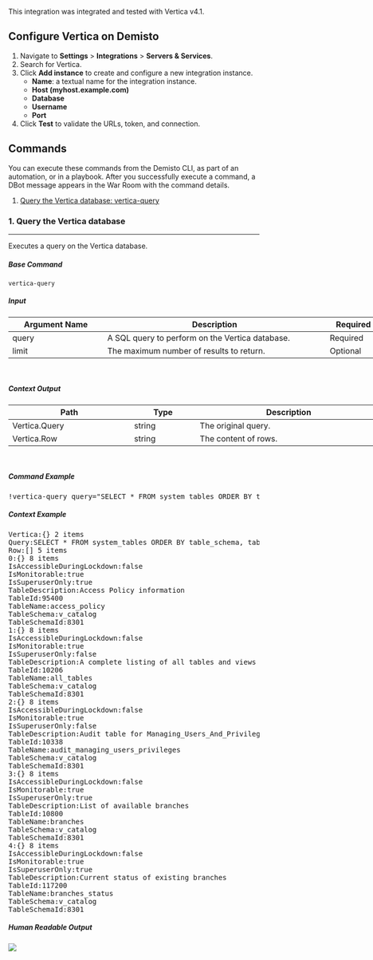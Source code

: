 <div class="cl-preview-section">
<p>This integration was integrated and tested with Vertica v4.1.</p>
</div>
<div class="cl-preview-section">
<h2 id="configure-vertica-on-demisto">Configure Vertica on Demisto</h2>
</div>
<div class="cl-preview-section">
<ol>
<li>Navigate to <strong>Settings</strong> &gt; <strong>Integrations</strong> &gt; <strong>Servers &amp; Services</strong>.</li>
<li>Search for Vertica.</li>
<li>Click <strong>Add instance</strong> to create and configure a new integration instance.
<ul>
<li>
<strong>Name</strong>: a textual name for the integration instance.</li>
<li><strong>Host (myhost.example.com)</strong></li>
<li><strong>Database</strong></li>
<li><strong>Username</strong></li>
<li><strong>Port</strong></li>
</ul>
</li>
<li>Click <strong>Test</strong> to validate the URLs, token, and connection.</li>
</ol>
</div>
<div class="cl-preview-section">
<h2 id="commands">Commands</h2>
</div>
<div class="cl-preview-section">
<p>You can execute these commands from the Demisto CLI, as part of an automation, or in a playbook. After you successfully execute a command, a DBot message appears in the War Room with the command details.</p>
</div>
<div class="cl-preview-section">
<ol>
<li><a href="#query-the-vertica-database" target="_self">Query the Vertica database: vertica-query</a></li>
</ol>
</div>
<div class="cl-preview-section">
<h3 id="query-the-vertica-database">1. Query the Vertica database</h3>
</div>
<div class="cl-preview-section"><hr></div>
<div class="cl-preview-section">
<p>Executes a query on the Vertica database.</p>
</div>
<div class="cl-preview-section">
<h5 id="base-command">Base Command</h5>
</div>
<div class="cl-preview-section">
<p><code>vertica-query</code></p>
</div>
<div class="cl-preview-section">
<h5 id="input">Input</h5>
</div>
<div class="cl-preview-section">
<div class="table-wrapper">
<table style="width: 748px;">
<thead>
<tr>
<th style="width: 183px;"><strong>Argument Name</strong></th>
<th style="width: 460px;"><strong>Description</strong></th>
<th style="width: 97px;"><strong>Required</strong></th>
</tr>
</thead>
<tbody>
<tr>
<td style="width: 183px;">query</td>
<td style="width: 460px;">A SQL query to perform on the Vertica database.</td>
<td style="width: 97px;">Required</td>
</tr>
<tr>
<td style="width: 183px;">limit</td>
<td style="width: 460px;">The maximum number of results to return.</td>
<td style="width: 97px;">Optional</td>
</tr>
</tbody>
</table>
</div>
</div>
<p> </p>
<div class="cl-preview-section">
<h5 id="context-output">Context Output</h5>
</div>
<div class="cl-preview-section">
<div class="table-wrapper">
<table style="width: 749px;">
<thead>
<tr>
<th style="width: 239px;"><strong>Path</strong></th>
<th style="width: 122px;"><strong>Type</strong></th>
<th style="width: 379px;"><strong>Description</strong></th>
</tr>
</thead>
<tbody>
<tr>
<td style="width: 239px;">Vertica.Query</td>
<td style="width: 122px;">string</td>
<td style="width: 379px;">The original query.</td>
</tr>
<tr>
<td style="width: 239px;">Vertica.Row</td>
<td style="width: 122px;">string</td>
<td style="width: 379px;">The content of rows.</td>
</tr>
</tbody>
</table>
</div>
</div>
<p> </p>
<div class="cl-preview-section">
<h5 id="command-example">Command Example</h5>
</div>
<div class="cl-preview-section">
<pre>!vertica-query query="SELECT * FROM system_tables ORDER BY table_schema, table_name LIMIT 5;" limit="50"</pre>
</div>
<div class="cl-preview-section">
<h5 id="context-example">Context Example</h5>
</div>
<div class="cl-preview-section">
<pre>Vertica:{} 2 items
Query:SELECT * FROM system_tables ORDER BY table_schema, table_name LIMIT 5;
Row:[] 5 items
0:{} 8 items
IsAccessibleDuringLockdown:false
IsMonitorable:true
IsSuperuserOnly:true
TableDescription:Access Policy information
TableId:95400
TableName:access_policy
TableSchema:v_catalog
TableSchemaId:8301
1:{} 8 items
IsAccessibleDuringLockdown:false
IsMonitorable:true
IsSuperuserOnly:false
TableDescription:A complete listing of all tables and views
TableId:10206
TableName:all_tables
TableSchema:v_catalog
TableSchemaId:8301
2:{} 8 items
IsAccessibleDuringLockdown:false
IsMonitorable:true
IsSuperuserOnly:false
TableDescription:Audit table for Managing_Users_And_Privileges category
TableId:10338
TableName:audit_managing_users_privileges
TableSchema:v_catalog
TableSchemaId:8301
3:{} 8 items
IsAccessibleDuringLockdown:false
IsMonitorable:true
IsSuperuserOnly:true
TableDescription:List of available branches
TableId:10800
TableName:branches
TableSchema:v_catalog
TableSchemaId:8301
4:{} 8 items
IsAccessibleDuringLockdown:false
IsMonitorable:true
IsSuperuserOnly:true
TableDescription:Current status of existing branches
TableId:117200
TableName:branches_status
TableSchema:v_catalog
TableSchemaId:8301</pre>
</div>
<h5>Human Readable Output</h5>
<p><img src="https://user-images.githubusercontent.com/12241410/55957498-2eee3880-5c6f-11e9-9566-6e4dcfcea39b.png"></p>
